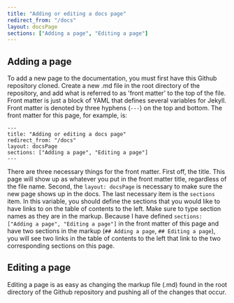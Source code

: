 ```yaml
---
title: "Adding or editing a docs page"
redirect_from: "/docs"
layout: docsPage
sections: ["Adding a page", "Editing a page"]
---
```


## Adding a page
To add a new page to the documentation, you must first have this Github repository cloned. Create a new .md file in the root directory of the repository, and add what is 
referred to as 'front matter' to the top of the file. Front matter is just a block of YAML that defines several variables for Jekyll. 
Front matter is denoted by three hyphens (`---`) on the top and bottom.
 The front matter for this page, for example, is:
```
---
title: "Adding or editing a docs page"
redirect_from: "/docs"
layout: docsPage
sections: ["Adding a page", "Editing a page"]
---
```

There are three necessary things for the front matter. First off, the title. This page will show up as whatever you put in the front matter title, regardless of the file name. 
Second, the `layout: docsPage` is necessary to make sure the new page shows up in the docs. 
The last necessary item is the `sections` item. In this variable, you should define the sections that you would like to have links to on the table of contents to the left.
Make sure to type section names as they are in the markup. Because I have defined `sections: ["Adding a page", "Editing a page"]` in the front matter of this page and
have two sections in the markup (`## Adding a page`, `## Editing a page`),
you will see two links in the table of contents to the left that link to the two corresponding sections on this page.

## Editing a page
Editing a page is as easy as changing the markup file (.md) found in the root directory of the Github repository and pushing all of the changes that occur.
